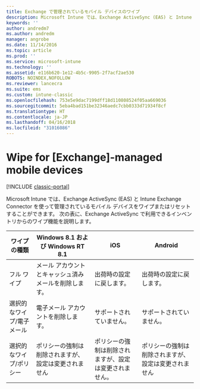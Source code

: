 ```yaml
---
title: Exchange で管理されているモバイル デバイスのワイプ
description: Microsoft Intune では、Exchange ActiveSync (EAS) と Intune Exchange Connector を使って管理されているモバイル デバイスをワイプまたはリセットすることができます
keywords: ''
author: andredm7
ms.author: andredm
manager: angrobe
ms.date: 11/14/2016
ms.topic: article
ms.prod: ''
ms.service: microsoft-intune
ms.technology: ''
ms.assetid: e116b620-1e12-4b5c-9905-2f7acf2ae530
ROBOTS: NOINDEX,NOFOLLOW
ms.reviewer: lancecra
ms.suite: ems
ms.custom: intune-classic
ms.openlocfilehash: 753e5e9dac7199dff18d110808524f05aa669036
ms.sourcegitcommit: 5eba4bad151be32346aedc7cbb0333d71934f8cf
ms.translationtype: HT
ms.contentlocale: ja-JP
ms.lasthandoff: 04/16/2018
ms.locfileid: "31016086"
---
```

# <a name="wipe-for-exchange-managed-mobile-devices"></a>Wipe for [Exchange]-managed mobile devices

[!INCLUDE [classic-portal](../includes/classic-portal.md)]

Microsoft Intune では、Exchange ActiveSync (EAS) と Intune Exchange Connector を使って管理されているモバイル デバイスをワイプまたはリセットすることができます。 次の表に、Exchange ActiveSync で利用できるインベントリからのワイプ機能を説明します。


|      ワイプの種類       |              Windows 8.1 および Windows RT 8.1              |                            iOS                             |                          Android                          |
|-------------------------|----------------------------------------------------------|------------------------------------------------------------|-----------------------------------------------------------|
|        フル ワイプ        |          メール アカウントとキャッシュ済みメールを削除します。           |                      出荷時の設定に戻します。                       |                      出荷時の設定に戻します。                       |
|  選択的なワイプ/電子メール   |                  電子メール アカウントを削除します。                  |                       サポートされていません。                       |                      サポートされていません。                       |
| 選択的なワイプ/ポリシー | ポリシーの強制は削除されますが、設定は変更されません | ポリシーの強制は削除されますが、設定は変更されません。 | ポリシーの強制は削除されますが、設定は変更されません |

